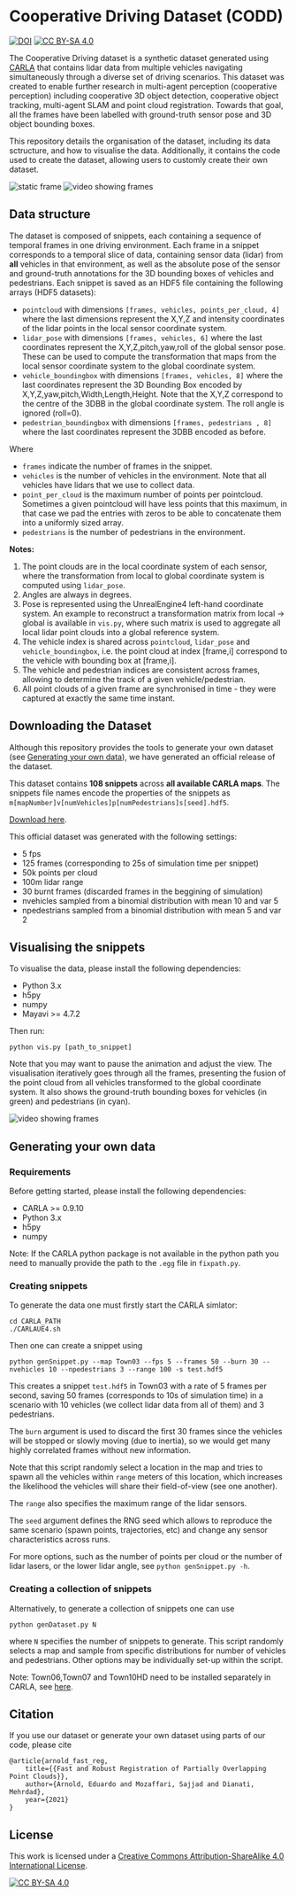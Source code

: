 # Cooperative Driving Dataset (CODD)

[![DOI](https://zenodo.org/badge/DOI/10.5281/zenodo.5720317.svg)](https://doi.org/10.5281/zenodo.5720317)
[![CC BY-SA 4.0][cc-by-sa-shield]][cc-by-sa]

The Cooperative Driving dataset is a synthetic dataset generated using [CARLA](https://github.com/carla-simulator/carla) that contains lidar data from multiple vehicles navigating simultaneously through a diverse set of driving scenarios.
This dataset was created to enable further research in multi-agent perception (cooperative perception) including cooperative 3D object detection, cooperative object tracking, multi-agent SLAM and point cloud registration.
Towards that goal, all the frames have been labelled with ground-truth sensor pose and 3D object bounding boxes.

This repository details the organisation of the dataset, including its data sctructure, and how to visualise the data.
Additionally, it contains the code used to create the dataset, allowing users to customly create their own dataset.

![static frame](static/shot.png)
![video showing frames](static/video2.gif)

## Data structure

The dataset is composed of snippets, each containing a sequence of temporal frames in one driving environment. Each frame in a snippet corresponds to a temporal slice of data, containing sensor data (lidar) from **all** vehicles in that environment, as well as the absolute pose of the sensor and ground-truth annotations for the 3D bounding boxes of vehicles and pedestrians.
Each snippet is saved as an HDF5 file containing the following arrays (HDF5 datasets):

- `pointcloud` with dimensions `[frames, vehicles, points_per_cloud, 4]` where the last dimensions represent the X,Y,Z and intensity coordinates of the lidar points in the local sensor coordinate system.
- `lidar_pose` with dimensions `[frames, vehicles, 6]` where the last coordinates represent the X,Y,Z,pitch,yaw,roll of the global sensor pose. These can be used to compute the transformation that maps from the local sensor coordinate system to the global coordinate system.
- `vehicle_boundingbox` with dimensions `[frames, vehicles, 8]` where the last coordinates represent the 3D Bounding Box encoded by X,Y,Z,yaw,pitch,Width,Length,Height. Note that the X,Y,Z correspond to the centre of the 3DBB in the global coordinate system. The roll angle is ignored (roll=0).
- `pedestrian_boundingbox` with dimensions `[frames, pedestrians , 8]` where the last coordinates represent the 3DBB encoded as before.

Where
- `frames` indicate the number of frames in the snippet.
- `vehicles` is the number of vehicles in the environment. Note that all vehicles have lidars that we use to collect data.
- `point_per_cloud` is the maximum number of points per pointcloud. Sometimes a given pointcloud will have less points that this maximum, in that case we pad the entries with zeros to be able to concatenate them into a uniformly sized array.
- `pedestrians` is the number of pedestrians in the environment.

**Notes:**
1. The point clouds are in the local coordinate system of each sensor, where the transformation from local to global coordinate system is computed using `lidar_pose`.
2. Angles are always in degrees.
3. Pose is represented using the UnrealEngine4 left-hand coordinate system. An example to reconstruct a transformation matrix from local -> global is available in `vis.py`, where such matrix is used to aggregate all local lidar point clouds into a global reference system.
4. The vehicle index is shared across `pointcloud`, `lidar_pose` and `vehicle_boundingbox`, i.e. the point cloud at index [frame,i] correspond to the vehicle with bounding box at [frame,i].
5. The vehicle and pedestrian indices are consistent across frames, allowing to determine the track of a given vehicle/pedestrian.
6. All point clouds of a given frame are synchronised in time - they were captured at exactly the same time instant.

## Downloading the Dataset
Although this repository provides the tools to generate your own dataset (see [Generating your own data](#generating-your-own-data)), we have generated an official release of the dataset.

This dataset contains **108 snippets** across **all available CARLA maps**.
The snippets file names encode the properties of the snippets as `m[mapNumber]v[numVehicles]p[numPedestrians]s[seed].hdf5`.

[Download here](https://doi.org/10.5281/zenodo.5720317).

This official dataset was generated with the following settings:
- 5 fps
- 125 frames (corresponding to 25s of simulation time per snippet)
- 50k points per cloud
- 100m lidar range
- 30 burnt frames (discarded frames in the beggining of simulation)
- nvehicles sampled from a binomial distribution with mean 10 and var 5
- npedestrians sampled from a binomial distribution with mean 5 and var 2

## Visualising the snippets

To visualise the data, please install the following dependencies:
- Python 3.x
- h5py
- numpy
- Mayavi >= 4.7.2 

Then run:
```
python vis.py [path_to_snippet]
```

Note that you may want to pause the animation and adjust the view.
The visualisation iteratively goes through all the frames, presenting the fusion of the point cloud from all vehicles transformed to the global coordinate system.
It also shows the ground-truth bounding boxes for vehicles (in green) and pedestrians (in cyan).

![video showing frames](static/video.gif)

## Generating your own data

### Requirements
Before getting started, please install the following dependencies:
- CARLA >= 0.9.10
- Python 3.x
- h5py
- numpy

Note: If the CARLA python package is not available in the python path you need to manually provide the path to the `.egg` file in `fixpath.py`.

### Creating snippets
To generate the data one must firstly start the CARLA simlator:
```
cd CARLA_PATH
./CARLAUE4.sh
```

Then one can create a snippet using
```
python genSnippet.py --map Town03 --fps 5 --frames 50 --burn 30 --nvehicles 10 --npedestrians 3 --range 100 -s test.hdf5
```
This creates a snippet `test.hdf5` in Town03 with a rate of 5 frames per second, saving 50 frames (corresponds to 10s of simulation time) in a scenario with 10 vehicles (we collect lidar data from all of them) and 3 pedestrians.

The `burn` argument is used to discard the first 30 frames since the vehicles will be stopped or slowly moving (due to inertia), so we would get many highly correlated frames without new information.

Note that this script randomly select a location in the map and tries to spawn all the vehicles within `range` meters of this location, which increases the likelihood the vehicles will share their field-of-view (see one another).

The `range` also specifies the maximum range of the lidar sensors.

The `seed` argument defines the RNG seed which allows to reproduce the same scenario (spawn points, trajectories, etc) and change any sensor characteristics across runs.

For more options, such as the number of points per cloud or the number of lidar lasers, or the lower lidar angle, see `python genSnippet.py -h`.

### Creating a collection of snippets
Alternatively, to generate a collection of snippets one can use
```
python genDataset.py N
```
where `N` specifies the number of snippets to generate.
This script randomly selects a map and sample from specific distributions for number of vehicles and pedestrians.
Other options may be individually set-up within the script.

Note: Town06,Town07 and Town10HD need to be installed separately in CARLA, see [here](https://carla.readthedocs.io/en/latest/start_quickstart/#import-additional-assets).

## Citation
If you use our dataset or generate your own dataset using parts of our code, please cite
```
@article{arnold_fast_reg,
	title={{Fast and Robust Registration of Partially Overlapping Point Clouds}},
	author={Arnold, Eduardo and Mozaffari, Sajjad and Dianati, Mehrdad},
	year={2021}
}
```

## License
This work is licensed under a
[Creative Commons Attribution-ShareAlike 4.0 International License][cc-by-sa].

[![CC BY-SA 4.0][cc-by-sa-image]][cc-by-sa]

[cc-by-sa]: http://creativecommons.org/licenses/by-sa/4.0/
[cc-by-sa-image]: https://licensebuttons.net/l/by-sa/4.0/88x31.png
[cc-by-sa-shield]: https://img.shields.io/badge/License-CC%20BY--SA%204.0-lightgrey.svg